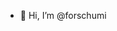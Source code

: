 - 👋 Hi, I’m @forschumi
<!---
- 👀 I’m interested in ...
- 🌱 I’m currently learning ...
- 💞️ I’m looking to collaborate on ...
- 📫 How to reach me ...
--->

<!---
forschumi/forschumi is a ✨ special ✨ repository because its `README.md` (this file) appears on your GitHub profile.
You can click the Preview link to take a look at your changes.
--->
